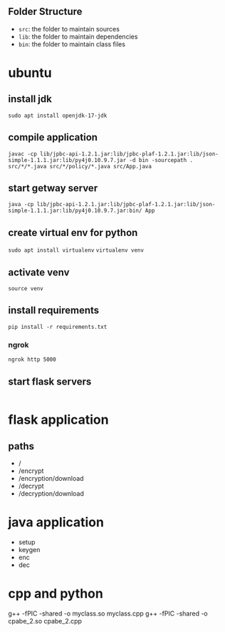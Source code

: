 
## Folder Structure

- `src`: the folder to maintain sources
- `lib`: the folder to maintain dependencies
- `bin`: the folder to maintain class files


# ubuntu 


## install jdk
```sudo apt install openjdk-17-jdk```

## compile application
```javac -cp lib/jpbc-api-1.2.1.jar:lib/jpbc-plaf-1.2.1.jar:lib/json-simple-1.1.1.jar:lib/py4j0.10.9.7.jar -d bin -sourcepath . src/*/*.java src/*/policy/*.java src/App.java ```


## start getway server
```java -cp lib/jpbc-api-1.2.1.jar:lib/jpbc-plaf-1.2.1.jar:lib/json-simple-1.1.1.jar:lib/py4j0.10.9.7.jar:bin/ App```


## create virtual env for python
```sudo apt install virtualenv```
```virtualenv venv```

## activate venv
```source venv```

## install requirements
```pip install -r requirements.txt```

### ngrok
``` ngrok http 5000 ```

## start flask servers
```python app.py

```

# flask application
## paths
<ul>
<li>/</li>
<li>/encrypt</li>
<li>/encryption/download</li>
<li>/decrypt</li>
<li>/decryption/download</li>
</ul>


# java application
<ul>
<li>setup</li>
<li>keygen</li>
<li>enc</li>
<li>dec</li>
</ul>



# cpp and python

g++ -fPIC -shared -o myclass.so myclass.cpp
g++ -fPIC -shared -o cpabe_2.so cpabe_2.cpp
